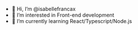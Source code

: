 - 👋 Hi, I’m @isabellefrancax
- 👀 I’m interested in Front-end development
- 🌱 I’m currently learning React/Typescript/Node.js

<!---
isabellefrancax/isabellefrancax is a ✨ special ✨ repository because its `README.md` (this file) appears on your GitHub profile.
You can click the Preview link to take a look at your changes.
--->
